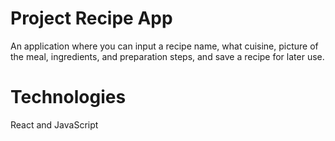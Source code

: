 # Project Recipe App

An application where you can input a recipe name, what cuisine, picture of the meal, ingredients, and preparation steps, and save a recipe for later use.

# Technologies

React and JavaScript
